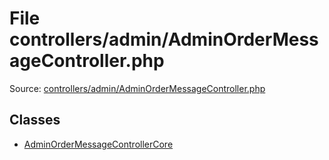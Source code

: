 File controllers/admin/AdminOrderMessageController.php
=========

Source: [controllers/admin/AdminOrderMessageController.php](https://github.com/PrestaShop/PrestaShop/blob/1.5.4.1/controllers/admin/AdminOrderMessageController.php)


Classes
-------

* [AdminOrderMessageControllerCore](class.AdminOrderMessageControllerCore.md)

